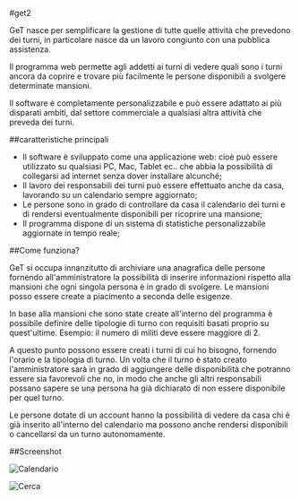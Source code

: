 #get2

GeT nasce per semplificare la gestione di tutte quelle attività che prevedono dei turni, in particolare nasce da un lavoro congiunto con una pubblica assistenza.

Il programma web permette agli addetti ai turni di vedere quali sono i turni ancora da coprire e trovare più facilmente le persone disponibili a svolgere determinate mansioni.

Il software è completamente personalizzabile e può essere adattato ai più disparati ambiti, dal settore commerciale a qualsiasi altra attività che preveda dei turni.

##caratteristiche principali

*	Il software è sviluppato come una applicazione web: cioè può essere utilizzato su qualsiasi PC, Mac, Tablet ec.. che abbia la possibilità di collegarsi ad internet senza dover installare alcunché;
*	Il lavoro dei responsabili dei turni può essere effettuato anche da casa, lavorando su un calendario sempre aggiornato;
*	Le persone sono in grado di controllare da casa il calendario dei turni e di rendersi eventualmente disponibili per ricoprire una mansione;
*	Il programma dispone di un sistema di statistiche personalizzabile aggiornate in tempo reale;

##Come funziona?

GeT si occupa innanzitutto di archiviare una anagrafica delle persone fornendo all'amministratore la possibilità di inserire informazioni rispetto alla mansioni che ogni singola persona è in grado di svolgere. Le mansioni posso essere create a piacimento a seconda delle esigenze.

In base alla mansioni che sono state create all'interno del programma è possibile definire delle tipologie di turno con requisiti basati proprio su quest'ultime. Esempio: il numero di militi deve essere maggiore di 2.

A questo punto possono essere creati i turni di cui ho bisogno, fornendo l'orario e la tipologia di turno. Un volta che il turno è stato creato l'amministratore sarà in grado di aggiungere delle disponibilità che potranno essere sia favorevoli che no, in modo che anche gli altri responsabili possano sapere se una persona ha già dichiarato di non essere disponibile per quel turno.

Le persone dotate di un account hanno la possibilità di vedere da casa chi è già inserito all'interno del calendario ma possono anche rendersi disponibili o cancellarsi da un turno autonomamente.

##Screenshot

![Calendario](http://matteo.luccalug.it/wp-content/uploads/2013/03/calendario.png "Calendario")

![Cerca](http://matteo.luccalug.it/wp-content/uploads/2013/03/cerca.png "Ricerca persone")
